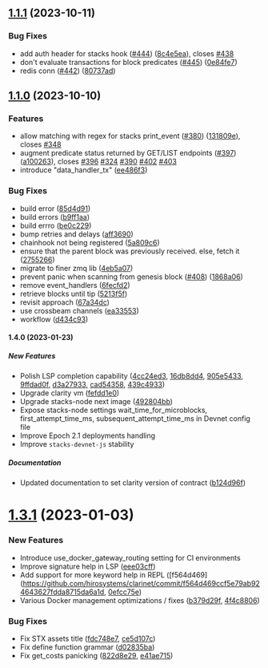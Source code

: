## [1.1.1](https://github.com/hirosystems/chainhook/compare/v1.1.0...v1.1.1) (2023-10-11)


### Bug Fixes

* add auth header for stacks hook ([#444](https://github.com/hirosystems/chainhook/issues/444)) ([8c4e5ea](https://github.com/hirosystems/chainhook/commit/8c4e5ea8b54b6b20d3b19796c9d0b57f3d38a3a2)), closes [#438](https://github.com/hirosystems/chainhook/issues/438)
* don't evaluate transactions for block predicates ([#445](https://github.com/hirosystems/chainhook/issues/445)) ([0e84fe7](https://github.com/hirosystems/chainhook/commit/0e84fe7e2b6098345eee4b997138e6910a849996))
* redis conn ([#442](https://github.com/hirosystems/chainhook/issues/442)) ([80737ad](https://github.com/hirosystems/chainhook/commit/80737addce9d6df7035b5586da11f33640ee72d2))

## [1.1.0](https://github.com/hirosystems/chainhook/compare/v1.0.0...v1.1.0) (2023-10-10)


### Features

* allow matching with regex for stacks print_event ([#380](https://github.com/hirosystems/chainhook/issues/380)) ([131809e](https://github.com/hirosystems/chainhook/commit/131809e7d2b8e4b48b83114440a4876ec9aee9ee)), closes [#348](https://github.com/hirosystems/chainhook/issues/348)
* augment predicate status returned by GET/LIST endpoints ([#397](https://github.com/hirosystems/chainhook/issues/397)) ([a100263](https://github.com/hirosystems/chainhook/commit/a100263a0bcab3a43c9bbce49ddead754d2d621c)), closes [#396](https://github.com/hirosystems/chainhook/issues/396) [#324](https://github.com/hirosystems/chainhook/issues/324) [#390](https://github.com/hirosystems/chainhook/issues/390) [#402](https://github.com/hirosystems/chainhook/issues/402) [#403](https://github.com/hirosystems/chainhook/issues/403)
* introduce "data_handler_tx" ([ee486f3](https://github.com/hirosystems/chainhook/commit/ee486f3571f97728d5305bdb72a303134fca1bf5))


### Bug Fixes

* build error ([85d4d91](https://github.com/hirosystems/chainhook/commit/85d4d91ca6276a25d0bc95e256da356758155466))
* build errors ([b9ff1aa](https://github.com/hirosystems/chainhook/commit/b9ff1aab26a26b9ada1e19d12a891fa2e8ad72fd))
* build errro ([be0c229](https://github.com/hirosystems/chainhook/commit/be0c22957b7345721e33d38e3bfa98794155e7a7))
* bump retries and delays ([aff3690](https://github.com/hirosystems/chainhook/commit/aff36904e557026ab91a039e40959957b5bbc309))
* chainhook not being registered ([5a809c6](https://github.com/hirosystems/chainhook/commit/5a809c63bec1c949314ecbd44ef1348286968dec))
* ensure that the parent block was previously received. else, fetch it ([2755266](https://github.com/hirosystems/chainhook/commit/275526620209e8b7137722f9c081aa7b9dca31e5))
* migrate to finer zmq lib ([4eb5a07](https://github.com/hirosystems/chainhook/commit/4eb5a07ad350360f159b5443d0b2d665c20892bf))
* prevent panic when scanning from genesis block ([#408](https://github.com/hirosystems/chainhook/issues/408)) ([1868a06](https://github.com/hirosystems/chainhook/commit/1868a06aba6de61bfb516b0f88b3e900a5d99a64))
* remove event_handlers ([6fecfd2](https://github.com/hirosystems/chainhook/commit/6fecfd2f41fe5bc8c672a51bcf3050c634927b84))
* retrieve blocks until tip ([5213f5f](https://github.com/hirosystems/chainhook/commit/5213f5f67a8adfddc72de7c707eb9d0de46150a2))
* revisit approach ([67a34dc](https://github.com/hirosystems/chainhook/commit/67a34dcb2f7dab546bb88bd1a6ed098109953531))
* use crossbeam channels ([ea33553](https://github.com/hirosystems/chainhook/commit/ea335530c174b8893013e6be7e0258285c4a9667))
* workflow ([d434c93](https://github.com/hirosystems/chainhook/commit/d434c9362ec46b13f1a98d51f62d1c1938f70319))

#### 1.4.0 (2023-01-23)

##### New Features

*  Polish LSP completion capability ([4cc24ed3](https://github.com/hirosystems/clarinet/commit/4cc24ed3c5edaf61d057c4c1e1ab3d32957e6a15), [16db8dd4](https://github.com/hirosystems/clarinet/commit/16db8dd454ddc5acaec1161ef4aba26cba4c37bf), [905e5433](https://github.com/hirosystems/clarinet/commit/905e5433cc7bf208ea480cc148865e8198bb0420), [9ffdad0f](https://github.com/hirosystems/clarinet/commit/9ffdad0f46294dd36c83ab92c3241b2b01499576), [d3a27933](https://github.com/hirosystems/clarinet/commit/d3a2793350e96ad224f038b11a6ada602fef46af), [cad54358](https://github.com/hirosystems/clarinet/commit/cad54358a1978ab4953aca9e0f3a6ff52ac3afc4), [439c4933](https://github.com/hirosystems/clarinet/commit/439c4933bcbeaaec9f3413892bbcc12fc8ec1b15))
*  Upgrade clarity vm ([fefdd1e0](https://github.com/hirosystems/clarinet/commit/fefdd1e092dad8e546e2db7683202d81dd91407a))
*  Upgrade stacks-node next image ([492804bb](https://github.com/hirosystems/clarinet/commit/492804bb472a950dded1b1d0c8a951b434a141ac))
*  Expose stacks-node settings wait_time_for_microblocks, first_attempt_time_ms, subsequent_attempt_time_ms in Devnet config file
*  Improve Epoch 2.1 deployments handling
*  Improve `stacks-devnet-js` stability

##### Documentation

*  Updated documentation to set clarity version of contract ([b124d96f](https://github.com/hirosystems/clarinet/commit/b124d96fbbef29befc26601cdbd8ed521d4a162a))


# [1.3.1](https://github.com/hirosystems/clarinet/compare/v1.3.0...v1.3.1) (2023-01-03)

### New Features

*  Introduce use_docker_gateway_routing setting for CI environments
*  Improve signature help in LSP ([eee03cff](https://github.com/hirosystems/clarinet/commit/eee03cff757d3e288abe7436eca06d4c440c71dc))
*  Add support for more keyword help in REPL ([f564d469](https://github.com/hirosystems/clarinet/commit/f564d469ccf5e79ab924643627fdda8715da6a1d, [0efcc75e](https://github.com/hirosystems/clarinet/commit/0efcc75e7da3b801e1a862094791f3747452f9e0))
*  Various Docker management optimizations / fixes ([b379d29f](https://github.com/hirosystems/clarinet/commit/b379d29f4ad4e85df42e804bc00cec2baff375c0), [4f4c8806](https://github.com/hirosystems/clarinet/commit/4f4c88064e2045de9e48d75b507dd321d4543046))

### Bug Fixes

*  Fix STX assets title ([fdc748e7](https://github.com/hirosystems/clarinet/commit/fdc748e7b7df6ef1a6b62ab5cb8c1b68bde9b1ad), [ce5d107c](https://github.com/hirosystems/clarinet/commit/ce5d107c76950d989eb0be8283adf35930283f18))
*  Fix define function grammar ([d02835ba](https://github.com/hirosystems/clarinet/commit/d02835bab06578eebb13a791f9faa1c2571d3fb9))
*  Fix get_costs panicking ([822d8e29](https://github.com/hirosystems/clarinet/commit/822d8e29965e11864f708a1efd7a8ad385bc1ba3), [e41ae715](https://github.com/hirosystems/clarinet/commit/e41ae71585a432d21cc16c109d2858f9e1d8e22b))
